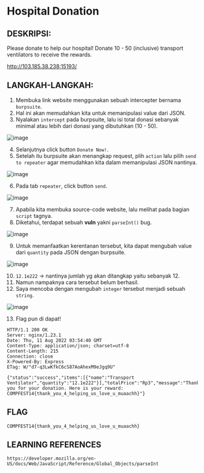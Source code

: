 # Hospital Donation
## DESKRIPSI:
Please donate to help our hospital! Donate 10 - 50 (inclusive) transport ventilators to receive the rewards.

http://103.185.38.238:15193/
## LANGKAH-LANGKAH:
1. Membuka link website menggunakan sebuah intercepter bernama `burpsuite`.
2. Hal ini akan memudahkan kita untuk memanipulasi value dari JSON.
3. Nyalakan `intercept` pada burpsuite, lalu isi total donasi sebanyak minimal atau lebih dari donasi yang dibutuhkan (10 - 50).

![image](https://user-images.githubusercontent.com/70703371/184061708-b0d1e28e-5051-42d8-8bd8-3646b3506833.png)

4. Selanjutnya click button `Donate Now!`.
5. Setelah itu burpsuite akan menangkap request, plih `action` lalu pilih `send to repeater` agar memudahkan kita dalam memanipulasi JSON nantinya.

![image](https://user-images.githubusercontent.com/70703371/184061820-1d5011c6-6beb-41e5-8dc0-6bcb5773928f.png)

6. Pada tab `repeater`, click button `send`.

![image](https://user-images.githubusercontent.com/70703371/184061863-9a48d3f3-5d57-4dc1-a93e-707a4ac669ae.png)

7. Apabila kita membuka source-code website, lalu melihat pada bagian `script` tagnya.
8. Diketahui, terdapat sebuah **vuln** yakni `parseInt()` bug.

![image](https://user-images.githubusercontent.com/70703371/184062052-d3caba06-f173-4566-8a18-a45aaf713b11.png)

9. Untuk memanfaatkan kerentanan tersebut, kita dapat mengubah value dari `quantity` pada JSON dengan burpsuite.

![image](https://user-images.githubusercontent.com/70703371/184062431-5c632a5b-6438-42ab-8bdb-27dca195b3eb.png)

10. `12.1e222` -> nantinya jumlah yg akan ditangkap yaitu sebanyak 12.
11. Namun nampaknya cara tersebut belum berhasil.
12. Saya mencoba dengan mengubah `integer` tersebut menjadi sebuah `string`.

![image](https://user-images.githubusercontent.com/70703371/184062349-e85e6a90-abe4-451a-b85a-1b3dbb0170be.png)

13. Flag pun di dapat!

```
HTTP/1.1 200 OK
Server: nginx/1.23.1
Date: Thu, 11 Aug 2022 03:54:40 GMT
Content-Type: application/json; charset=utf-8
Content-Length: 215
Connection: close
X-Powered-By: Express
ETag: W/"d7-q3LwKfkC6cS87AoAhexM9eJgq9U"

{"status":"success","items":[{"name":"Transport Ventilator","quantity":"12.1e222"}],"totalPrice":"Rp3","message":"Thank you for your donation. Here is your reward: COMPFEST14{thank_you_4_helping_us_love_u_muaachh}"}
```

## FLAG

```
COMPFEST14{thank_you_4_helping_us_love_u_muaachh}
```

## LEARNING REFERENCES

```
https://developer.mozilla.org/en-US/docs/Web/JavaScript/Reference/Global_Objects/parseInt
```
